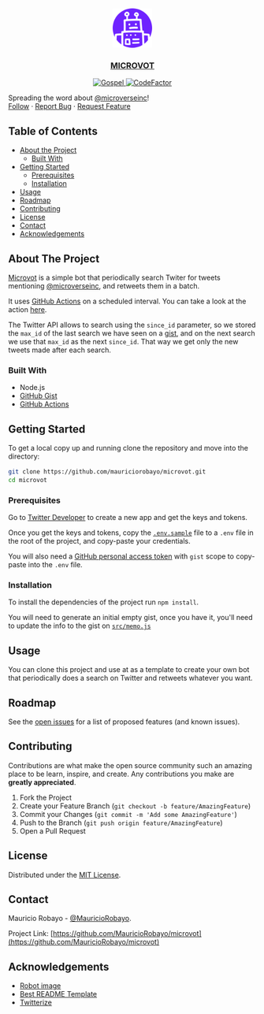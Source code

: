 <br />
<p align="center">
  <a href="https://twitter.com/microvot">
    <img src="assets/microvot.png" alt="Logo" width="80" height="80">
  </a>

  <h3 align="center"><a href="https://twitter.com/microvot">MICROVOT</a></h3>
  <p align="center">
    <a href="https://github.com/MauricioRobayo/microvot/actions?query=workflow%3Agospel">
      <img src="https://github.com/MauricioRobayo/microvot/workflows/gospel/badge.svg" alt="Gospel">
    </a>
    <a href="https://www.codefactor.io/repository/github/mauriciorobayo/microvot">
      <img src="https://www.codefactor.io/repository/github/mauriciorobayo/microvot/badge" alt="CodeFactor">
    </a>
  </P
  <p align="center">
    Spreading the word about <a href="https://twitter.com/microverseinc">@microverseinc</a>!
    <br/>
    <a href="https://twitter.com/intent/follow?screen_name=microvot">Follow</a>
    ·
    <a href="https://github.com/MauricioRobayo/microvot/issues">Report Bug</a>
    ·
    <a href="https://github.com/MauricioRobayo/microvot/issues">Request Feature</a>
  </p>
</p>

## Table of Contents

- [About the Project](#about-the-project)
  - [Built With](#built-with)
- [Getting Started](#getting-started)
  - [Prerequisites](#prerequisites)
  - [Installation](#installation)
- [Usage](#usage)
- [Roadmap](#roadmap)
- [Contributing](#contributing)
- [License](#license)
- [Contact](#contact)
- [Acknowledgements](#acknowledgements)

## About The Project

[Microvot](https://twitter.com/microvot) is a simple bot that periodically search Twiter for tweets mentioning [@microverseinc](https://twitter.com/microverseinc), and retweets them in a batch.

It uses [GitHub Actions](https://github.com/actions) on a scheduled interval. You can take a look at the action [here](.github/workflows/retweet.yml).

The Twitter API allows to search using the `since_id` parameter, so we stored the `max_id` of the last search we have seen on a [gist](https://gist.github.com/MauricioRobayo/443448bbbddd72ba3bc10187edb9b9c6), and on the next search we use that `max_id` as the next `since_id`. That way we get only the new tweets made after each search.

### Built With

- Node.js
- [GitHub Gist](https://gist.github.com/)
- [GitHub Actions](https://github.com/actions)

## Getting Started

To get a local copy up and running clone the repository and move into the directory:

```sh
git clone https://github.com/mauriciorobayo/microvot.git
cd microvot
```

### Prerequisites

Go to [Twitter Developer](https://developer.twitter.com/en/apps/create) to create a new app and get the keys and tokens.

Once you get the keys and tokens, copy the [`.env.sample`](.env.sample) file to a `.env` file in the root of the project, and copy-paste your credentials.

You will also need a [GitHub personal access token](https://github.com/settings/tokens/new) with `gist` scope to copy-paste into the `.env` file.

### Installation

To install the dependencies of the project run `npm install`.

You will need to generate an initial empty gist, once you have it, you'll need to update the info to the gist on [`src/memo.js`](./src/memo.js)

## Usage

You can clone this project and use at as a template to create your own bot that periodically does a search on Twitter and retweets whatever you want.

## Roadmap

See the [open issues](https://github.com/MauricioRobayo/microvot/issues) for a list of proposed features (and known issues).

## Contributing

Contributions are what make the open source community such an amazing place to be learn, inspire, and create. Any contributions you make are **greatly appreciated**.

1. Fork the Project
2. Create your Feature Branch (`git checkout -b feature/AmazingFeature`)
3. Commit your Changes (`git commit -m 'Add some AmazingFeature'`)
4. Push to the Branch (`git push origin feature/AmazingFeature`)
5. Open a Pull Request

## License

Distributed under the [MIT License](LICENSE).

## Contact

Mauricio Robayo - [@MauricioRobayo](https://github.com/MauricioRobayo).

Project Link: [https://github.com/MauricioRobayo/microvot](https://github.com/MauricioRobayo/microvot)

## Acknowledgements

- [Robot image](https://www.pngrepo.com/svg/9288/robot-hand-drawn-outline)
- [Best README Template](https://github.com/othneildrew/Best-README-Template/blob/master/README.md)
- [Twitterize](https://github.com/MauricioRobayo/twitterize)

